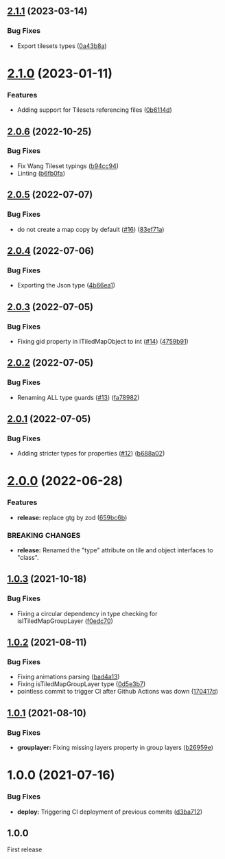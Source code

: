 ## [2.1.1](https://github.com/workadventure/tiled-map-type-guard/compare/v2.1.0...v2.1.1) (2023-03-14)


### Bug Fixes

* Export tilesets types ([0a43b8a](https://github.com/workadventure/tiled-map-type-guard/commit/0a43b8a7b25223effb864e0fabcc32de26c8f8a6))

# [2.1.0](https://github.com/workadventure/tiled-map-type-guard/compare/v2.0.6...v2.1.0) (2023-01-11)


### Features

* Adding support for Tilesets referencing files ([0b6114d](https://github.com/workadventure/tiled-map-type-guard/commit/0b6114d1df62a079ef9a0cace315ce4d52406924))

## [2.0.6](https://github.com/workadventure/tiled-map-type-guard/compare/v2.0.5...v2.0.6) (2022-10-25)


### Bug Fixes

* Fix Wang Tileset typings ([b94cc94](https://github.com/workadventure/tiled-map-type-guard/commit/b94cc94d27fdce12402c5e4a4f66c84633a7d31e))
* Linting ([b6fb0fa](https://github.com/workadventure/tiled-map-type-guard/commit/b6fb0fa94b2b693188cd458907227d44daf526f5))

## [2.0.5](https://github.com/workadventure/tiled-map-type-guard/compare/v2.0.4...v2.0.5) (2022-07-07)


### Bug Fixes

* do not create a map copy by default ([#16](https://github.com/workadventure/tiled-map-type-guard/issues/16)) ([83ef71a](https://github.com/workadventure/tiled-map-type-guard/commit/83ef71adeeda3a44453bf936a21c3b80230925c2))

## [2.0.4](https://github.com/workadventure/tiled-map-type-guard/compare/v2.0.3...v2.0.4) (2022-07-06)


### Bug Fixes

* Exporting the Json type ([4b66ea1](https://github.com/workadventure/tiled-map-type-guard/commit/4b66ea18774d1a2568461b84c7b28d2e9a08d996))

## [2.0.3](https://github.com/workadventure/tiled-map-type-guard/compare/v2.0.2...v2.0.3) (2022-07-05)


### Bug Fixes

* Fixing gid property in ITiledMapObject to int ([#14](https://github.com/workadventure/tiled-map-type-guard/issues/14)) ([4759b91](https://github.com/workadventure/tiled-map-type-guard/commit/4759b916d87aad5e1c9ff6b91262cf7771d3e245))

## [2.0.2](https://github.com/workadventure/tiled-map-type-guard/compare/v2.0.1...v2.0.2) (2022-07-05)


### Bug Fixes

* Renaming ALL type guards ([#13](https://github.com/workadventure/tiled-map-type-guard/issues/13)) ([fa78982](https://github.com/workadventure/tiled-map-type-guard/commit/fa7898252b4909874d3079a54ca616c75dcda1be))

## [2.0.1](https://github.com/workadventure/tiled-map-type-guard/compare/v2.0.0...v2.0.1) (2022-07-05)


### Bug Fixes

* Adding stricter types for properties ([#12](https://github.com/workadventure/tiled-map-type-guard/issues/12)) ([b688a02](https://github.com/workadventure/tiled-map-type-guard/commit/b688a02992f413d70b18f2599fa4f2c0b5f3f05e))

# [2.0.0](https://github.com/workadventure/tiled-map-type-guard/compare/v1.0.3...v2.0.0) (2022-06-28)


### Features

* **release:** replace gtg by zod ([659bc6b](https://github.com/workadventure/tiled-map-type-guard/commit/659bc6b1052de59eba4f30549289211d2618902f))


### BREAKING CHANGES

* **release:** Renamed the "type" attribute on tile and object interfaces to "class".

## [1.0.3](https://github.com/workadventure/tiled-map-type-guard/compare/v1.0.2...v1.0.3) (2021-10-18)


### Bug Fixes

* Fixing a circular dependency in type checking for isITiledMapGroupLayer ([f0edc70](https://github.com/workadventure/tiled-map-type-guard/commit/f0edc700c58a064cf275f10b37d23c7ced162b34))

## [1.0.2](https://github.com/workadventure/tiled-map-type-guard/compare/v1.0.1...v1.0.2) (2021-08-11)


### Bug Fixes

* Fixing animations parsing ([bad4a13](https://github.com/workadventure/tiled-map-type-guard/commit/bad4a139fcb54e5d24b57963be892d46c67f1b55))
* Fixing isTiledMapGroupLayer type ([0d5e3b7](https://github.com/workadventure/tiled-map-type-guard/commit/0d5e3b7030b0dd00efdca6820da96da2a6b69629))
* pointless commit to trigger CI after Github Actions was down ([170417d](https://github.com/workadventure/tiled-map-type-guard/commit/170417d2e9cb07fbbfd983d1db7436ed9b66a980))

## [1.0.1](https://github.com/workadventure/tiled-map-type-guard/compare/v1.0.0...v1.0.1) (2021-08-10)


### Bug Fixes

* **grouplayer:** Fixing missing layers property in group layers ([b26959e](https://github.com/workadventure/tiled-map-type-guard/commit/b26959e706e2bf04d167d4bda04d588e162b6033))

# 1.0.0 (2021-07-16)


### Bug Fixes

* **deploy:** Triggering CI deployment of previous commits ([d3ba712](https://github.com/workadventure/tiled-map-type-guard/commit/d3ba712246e23e639c30383fdb5f229a67419bd1))

## 1.0.0

First release
